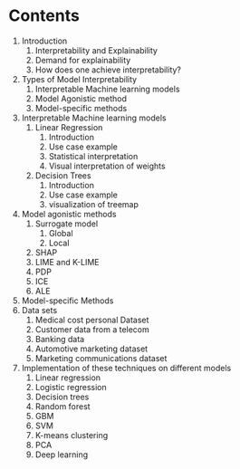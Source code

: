 # Contents

1. Introduction
   1. Interpretability and Explainability
   2. Demand for explainability
   3. How does one achieve interpretability? 
2. Types of Model Interpretability
   1. Interpretable Machine learning models
   2. Model Agonistic method
   3. Model-specific methods
3. Interpretable Machine learning models
   1. Linear Regression
      1. Introduction
      2. Use case example
      3. Statistical interpretation
      4. Visual interpretation of weights
   2. Decision Trees
      1. Introduction
      2. Use case example
      3. visualization of treemap
4. Model agonistic methods
   1. Surrogate model
      1. Global 
      2. Local
   2. SHAP
   3. LIME and K-LIME
   4. PDP
   5. ICE
   6. ALE
5. Model-specific Methods
6. Data sets
   1. Medical cost personal Dataset
   2. Customer data from a telecom
   3. Banking data 
   4. Automotive marketing dataset 
   5. Marketing communications dataset
7. Implementation of these techniques on different models
   1. Linear regression
   2. Logistic regression
   3. Decision trees
   4. Random forest
   5. GBM
   6. SVM
   7. K-means clustering
   8. PCA
   9. Deep learning





